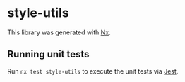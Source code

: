 # style-utils

This library was generated with [Nx](https://nx.dev).

## Running unit tests

Run `nx test style-utils` to execute the unit tests via [Jest](https://jestjs.io).

